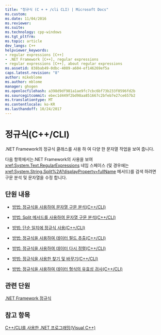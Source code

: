 ```yaml
---
title: "정규식 (C + + /cli CLI) | Microsoft Docs"
ms.custom: 
ms.date: 11/04/2016
ms.reviewer: 
ms.suite: 
ms.technology: cpp-windows
ms.tgt_pltfrm: 
ms.topic: article
dev_langs: C++
helpviewer_keywords:
- regular expressions [C++]
- .NET Framework [C++], regular expressions
- regular expressions [C++], about regular expressions
ms.assetid: 838bab49-0dbc-4089-a604-ef146269ef5a
caps.latest.revision: "8"
author: mikeblome
ms.author: mblome
manager: ghogen
ms.openlocfilehash: a398d9df981a1ae9fc7cbc6bf73b233f0596fd2b
ms.sourcegitcommit: ebec1d449f2bd98aa851667c2bfeb7e27ce657b2
ms.translationtype: MT
ms.contentlocale: ko-KR
ms.lasthandoff: 10/24/2017
---
```

# <a name="regular-expressions-ccli"></a>정규식(C++/CLI)
.NET Framework의 정규식 클래스를 사용 하 여 다양 한 문자열 작업을 보여 줍니다.  
  
 다음 항목에서는.NET Framework의 사용을 보여 <xref:System.Text.RegularExpressions> 네임 스페이스 (및 경우에는 <xref:System.String.Split%2A?displayProperty=fullName> 메서드)를 검색 하려면 구문 분석 및 문자열을 수정 합니다.  
  
## <a name="in-this-section"></a>단원 내용  
  
-   [방법: 정규식을 사용하여 문자열 구문 분석(C++/CLI)](../dotnet/how-to-parse-strings-using-regular-expressions-cpp-cli.md)  
  
-   [방법: Split 메서드를 사용하여 문자열 구문 분석(C++/CLI)](../dotnet/how-to-parse-strings-using-the-split-method-cpp-cli.md)  
  
-   [방법: 단순 일치에 정규식 사용(C++/CLI)](../dotnet/how-to-use-regular-expressions-for-simple-matching-cpp-cli.md)  
  
-   [방법: 정규식을 사용하여 데이터 필드 추출(C++/CLI)](../dotnet/how-to-use-regular-expressions-to-extract-data-fields-cpp-cli.md)  
  
-   [방법: 정규식을 사용하여 데이터 다시 정렬(C++/CLI)](../dotnet/how-to-use-regular-expressions-to-rearrange-data-cpp-cli.md)  
  
-   [방법: 정규식을 사용한 찾기 및 바꾸기(C++/CLI)](../dotnet/how-to-use-regular-expressions-to-search-and-replace-cpp-cli.md)  
  
-   [방법: 정규식을 사용하여 데이터 형식의 유효성 검사(C++/CLI)](../dotnet/how-to-use-regular-expressions-to-validate-data-formatting-cpp-cli.md)  
  
## <a name="related-sections"></a>관련 단원  
 [.NET Framework 정규식](/dotnet/standard/base-types/regular-expressions)  
  
## <a name="see-also"></a>참고 항목  
 [C++/CLI를 사용한 .NET 프로그래밍(Visual C++)](../dotnet/dotnet-programming-with-cpp-cli-visual-cpp.md)